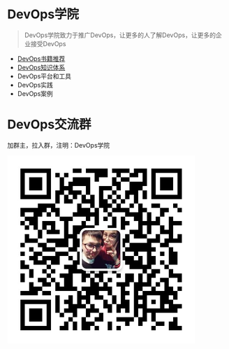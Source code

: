 # DevOps学院

> DevOps学院致力于推广DevOps，让更多的人了解DevOps，让更多的企业接受DevOps

* [DevOps书籍推荐](<https://github.com/doterme/DevOps-Academy/blob/master/docs/book_list.md>)
* [DevOps知识体系](<https://github.com/doterme/DevOps-Academy/tree/master/knowledge>)
* DevOps平台和工具
* DevOps实践
* DevOps案例

# DevOps交流群

加群主，拉入群，注明：DevOps学院

![weechat](imgs/weechat.jpg)